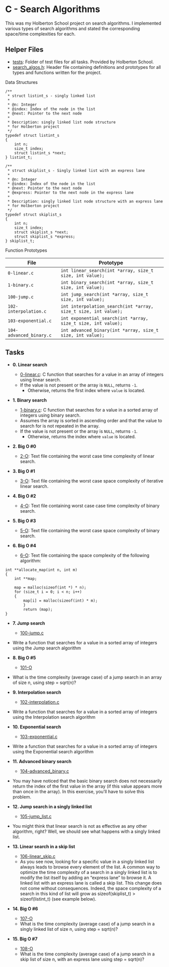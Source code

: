 # C - Search Algorithms

This was my Holberton School project on search algorithms. I implemented
various types of search algorithms and stated the corresponding space/time
complexities for each.

## Helper Files

* [tests](./tests): Folder of test files for all tasks. Provided by Holberton
School.
* [search_algos.h](./search_algos.h): Header file containing definitions and
prototypes for all types and functions written for the project.

Data Structures
```
/**
 * struct listint_s - singly linked list
 *
 * @n: Integer
 * @index: Index of the node in the list
 * @next: Pointer to the next node
 *
 * Description: singly linked list node structure
 * for Holberton project
 */
typedef struct listint_s
{
    int n;
    size_t index;
    struct listint_s *next;
} listint_t;

/**
 * struct skiplist_s - Singly linked list with an express lane
 *
 * @n: Integer
 * @index: Index of the node in the list
 * @next: Pointer to the next node
 * @express: Pointer to the next node in the express lane
 *
 * Description: singly linked list node structure with an express lane
 * for Holberton project
 */
typedef struct skiplist_s
{
    int n;
    size_t index;
    struct skiplist_s *next;
    struct skiplist_s *express;
} skiplist_t;
```

Function Prototypes

| File                    | Prototype                                                       |
| ----------------------- | --------------------------------------------------------------- |
| `0-linear.c`            | `int linear_search(int *array, size_t size, int value);`        |
| `1-binary.c`            | `int binary_search(int *array, size_t size, int value);`        |
| `100-jump.c`            | `int jump_search(int *array, size_t size, int value);`          |
| `102-interpolation.c`   | `int interpolation_search(int *array, size_t size, int value);` |
| `103-exponential.c`     | `int exponential_search(int *array, size_t size, int value);`   |
| `104-advanced_binary.c` | `int advanced_binary(int *array, size_t size, int value);`      |

## Tasks

* **0. Linear search**
  * [0-linear.c](./0-linear.c): C function that searches for a value in an array
of integers using linear search.
  * If the value is not present or the array is `NULL`, returns `-1`.
	* Otherwise, returns the first index where `value` is located.

* **1. Binary search**
  * [1-binary.c](./1-binary.c): C function that searches for a value in a sorted
array of integers using binary search.
  * Assumes the array is sorted in ascending order and that the value to search
for is not repeated in the array.
  * If the value is not present or the array is `NULL`, returns `-1`.
	* Otherwise, returns the index where `value` is located.

* **2. Big O #0**
  * [2-O](./2-O): Text file containing the worst case time complexity of linear
search.

* **3. Big O #1**
  * [3-O](./3-O): Text file containing the worst case space complexity of
iterative linear search.

* **4. Big O #2**
  * [4-O](./4-O): Text file containing worst case case time complexity
of binary search.

* **5. Big O #3**
  * [5-O](./5-O): Text file containing the worst case space complexity
of binary search.

* **6. Big O #4**
  * [6-O](./6-O): Text file containing the space complexity of the following algorithm:
```
int **allocate_map(int n, int m)
{
    int **map;

    map = malloc(sizeof(int *) * n);
    for (size_t i = 0; i < n; i++)
    {
        map[i] = malloc(sizeof(int) * m);
		}
		return (map);
}
```

* **7. Jump search**
  * [100-jump.c](./100-jump.c)
* Write a function that searches for a value in a sorted array of integers using the Jump search algorithm

* **8. Big O #5**
  * [101-O](./101-O)
* What is the time complexity (average case) of a jump search in an array of size n, using step = sqrt(n)?

* **9. Interpolation search**
  * [102-interpolation.c](./102-interpolation.c)
* Write a function that searches for a value in a sorted array of integers using the Interpolation search algorithm

* **10. Exponential search**
  * [103-exponential.c](./103-exponential.c)
* Write a function that searches for a value in a sorted array of integers using the Exponential search algorithm

* **11. Advanced binary search**
  * [104-advanced_binary.c](./104-advanced_binary.c)
* You may have noticed that the basic binary search does not necessarily return the index of the first value in the array (if this value appears more than once in the array).
In this exercise, you’ll have to solve this problem.

* **12. Jump search in a singly linked list**
  * [105-jump_list.c](./105-jump_list.c)
* You might think that linear search is not as effective as any other algorithm, right? Well, we should see what happens with a singly linked list.

* **13. Linear search in a skip list**
  * [106-linear_skip.c](./106-linear_skip.c)
  * As you see now, looking for a specific value in a singly linked list always leads to browse every element of the list.
A common way to optimize the time complexity of a search in a singly linked list is to modify the list itself by adding an “express lane” to browse it.
A linked list with an express lane is called a skip list.
This change does not come without consequences. Indeed, the space complexity of a search in this kind of list will grow as sizeof(skiplist_t) > sizeof(listint_t) (see example below).

* **14. Big O #6**
  * [107-O](./107-O)
  * What is the time complexity (average case) of a jump search in a singly linked list of size n, using step = sqrt(n)?

* **15. Big O #7**
  * [108-O](./108-O)
  * What is the time complexity (average case) of a jump search in a skip list of size n, with an express lane using step = sqrt(n)?
